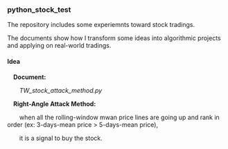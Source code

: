### python_stock_test

The  repository includes some experiemnts toward stock tradings.

The documents show how I transform some ideas into algorithmic projects and applying on real-world tradings.

#### Idea
&emsp;**Document:**

&emsp;&emsp;*TW_stock_attack_method.py*

&emsp;**Right-Angle Attack Method:**

&emsp;&emsp;when all the rolling-window mwan price lines are going up and rank in order (ex: 3-days-mean price > 5-days-mean price), 

&emsp;&emsp;it is a signal to buy the stock.
